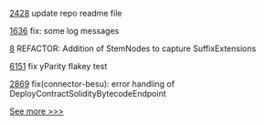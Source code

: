 
[2428](https://github.com/hyperledger/bevel/pull/2428) update repo readme file

[1636](https://github.com/hyperledger/aries-framework-javascript/pull/1636) fix: some log messages

[8](https://github.com/hyperledger/besu-verkle-trie/pull/8) REFACTOR: Addition of StemNodes to capture SuffixExtensions

[6151](https://github.com/hyperledger/besu/pull/6151) fix yParity flakey test

[2869](https://github.com/hyperledger/cacti/pull/2869) fix(connector-besu): error handling of DeployContractSolidityBytecodeEndpoint


[See more >>>](https://start-here.hyperledger.org/pull-requests)
